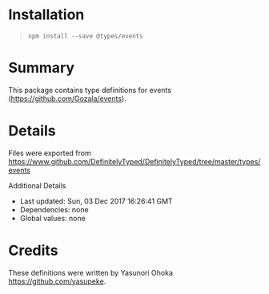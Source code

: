 # Installation
> `npm install --save @types/events`

# Summary
This package contains type definitions for events (https://github.com/Gozala/events).

# Details
Files were exported from https://www.github.com/DefinitelyTyped/DefinitelyTyped/tree/master/types/events

Additional Details
 * Last updated: Sun, 03 Dec 2017 16:26:41 GMT
 * Dependencies: none
 * Global values: none

# Credits
These definitions were written by Yasunori Ohoka <https://github.com/yasupeke>.
